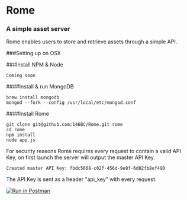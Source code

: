 # Rome
### A simple asset server

Rome enables users to store and retrieve assets through a simple API.

###Setting up on OSX

###Install NPM & Node
````
Coming soon
````

####Install & run MongoDB

```
brew install mongodb
mongod --fork --config /usr/local/etc/mongod.conf
```

####Install Rome

```
git clone git@github.com:146BC/Rome.git rome
cd rome
npm install
node app.js
```
For security reasons Rome requires every request to contain a valid API Key, on first launch the server will output the master API Key.

```
Created master API Key: fbdc5668-c02f-456d-9e8f-6d02fb8ef490

```
The API Key is sent as a header "api_key" with every request.

[![Run in Postman](https://run.pstmn.io/button.svg)](https://app.getpostman.com/run-collection/6062e9e88e049f8ec814#?env%5BRome-Dev%5D=W3sidHlwZSI6InRleHQiLCJlbmFibGVkIjp0cnVlLCJrZXkiOiJyb21lLXVybCIsInZhbHVlIjoiaHR0cDovL2xvY2FsaG9zdDozMDAwIn1d)